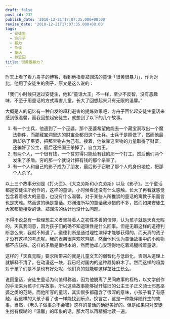 ```yaml
---
draft: false
post_id: 232
publish_date: '2010-12-21T17:07:35.000+08:00'
revise_date: '2010-12-21T17:07:35.000+08:00'
tags:
  - 安徒生
  - 方舟子
  - 暴力
  - 杂谈
  - 童话
  - 静思园
title: 很黄很暴力？
---
```


昨天上看了看方舟子的博客，看到他指责郑渊洁的童话「很黄很暴力」，作为对比，他用了安徒生的例子，原文是这么说的：

「我们小时候只迷过安徒生，他和“童话大王」不一样，至少不反智，没有恶趣味，不至于用童话的方式毒害儿童，长大了回想起来只有无限的温馨。”

大概是人的记忆有一种自发的趋利避害的提炼效果吧，方舟子回忆起安徒生童话来感到很温馨，而我回想起安徒生，就想到了以下的几个故事。

1. 有一个士兵，他遇到了一个巫婆，那个巫婆希望他能去一个藏宝洞取出一个魔法物件，而那藏宝洞里边的财宝全都归这个士兵。士兵于是照做了，然而他最后却杀了巫婆，把那宝物占为己有。接着，他依靠这宝物的力量取得了财富，还骗奸了公主，最后还把国王杀掉了，自立为王。
2. 有两个人，一个很有钱，一个贫穷得只能给有钱的那一个打工。然后他们两个发生了矛盾。穷的那一个就设计把有钱的那个杀害了。
3. 有一个人和自己的影子成为了朋友，最后影子窃取了那个人的身份地位，把那个人杀了。

以上三个故事分别是《打火匣》、《大克劳斯和小克劳斯》以及《影子》。三个童话都是安徒生所创作的，这样的童话，小时候看还没有什么感触，长大了再看就感觉包含着着极大的恶意，也没有什么温馨。对于某些人所推崇的童话的寓教于乐而言也是灾难。然而这的确是童话。郑渊洁所写的童话我涉猎的不多，然而如果安徒生大家都能接受的话，郑渊洁的估计也没什么问题。

不得不说总有一些理想主义者坚持着人之初性本善的信仰，认为孩子就是天真无暇的。天真我同意，因为孩子们的确不知道理性是什么回事。但是无暇这样的道德判断怎么来，我就不知道了。道德判断是通过理性演绎才能够获得的，而天真的孩子才没有这样的考虑呢。我的表弟很喜欢吃鸡腿，然而他也认为童话故事中的小动物都不应该杀。这样的矛盾是很根本的，然而他却心安理得地吃着鸡腿听着童话。

这样的「天真无暇」要求所带来的就是儿童文艺的弱智化与低龄化，否则从道理上就解释不清了。在动漫这一块，我已经对国内的这种趋势麻木了。然而这样的趋势对于孩子们是不是也有好处呢，他们真的就能够这样茁壮生长么。

说回童话，安徒生童话为何值得称道，因为他脱离了民间故事的桎梏，以文学创作的手法来为孩子们写故事，所以这些故事能够抛开陈旧的公主王子正义骑士邪恶巫婆之类的范畴。而他所写的童话，其实很多都蕴含了很深的意味，小孩子看了有感触，我这样的大孩子看了也一样能找到乐点。换言之，这是一种能伴随终生的故事。当然，《老头子做事总不会错》这样的童话的确挺美好的。但是如果只对安徒生抱有模糊的「温馨」的印象的话，那大可以再精细地读一遍。
